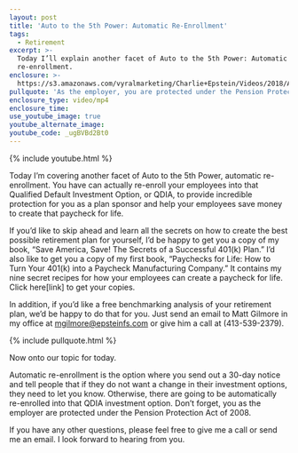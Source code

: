 ```yaml
---
layout: post
title: 'Auto to the 5th Power: Automatic Re-Enrollment'
tags:
  - Retirement
excerpt: >-
  Today I’ll explain another facet of Auto to the 5th Power: Automatic
  re-enrollment.
enclosure: >-
  https://s3.amazonaws.com/vyralmarketing/Charlie+Epstein/Videos/2018/Auto+To+The+5th+Power+Automatic+Re-Enrollment+-+The+401K+Coach.mp4
pullquote: 'As the employer, you are protected under the Pension Protection Act of 2008.'
enclosure_type: video/mp4
enclosure_time:
use_youtube_image: true
youtube_alternate_image:
youtube_code: _ugBVBd2Bt0
---
```


{% include youtube.html %}

Today I’m covering another facet of Auto to the 5th Power, automatic re-enrollment. You have can actually re-enroll your employees into that Qualified Default Investment Option, or QDIA, to provide incredible protection for you as a plan sponsor and help your employees save money to create that paycheck for life.

If you’d like to skip ahead and learn all the secrets on how to create the best possible retirement plan for yourself, I’d be happy to get you a copy of my book, “Save America, Save! The Secrets of a Successful 401(k) Plan.” I’d also like to get you a copy of my first book, “Paychecks for Life: How to Turn Your 401(k) into a Paycheck Manufacturing Company.” It contains my nine secret recipes for how your employees can create a paycheck for life. Click here[link] to get your copies.

In addition, if you’d like a free benchmarking analysis of your retirement plan, we’d be happy to do that for you. Just send an email to Matt Gilmore in my office at mgilmore@epsteinfs.com or give him a call at (413-539-2379).

{% include pullquote.html %}

Now onto our topic for today.

Automatic re-enrollment is the option where you send out a 30-day notice and tell people that if they do not want a change in their investment options, they need to let you know. Otherwise, there are going to be automatically re-enrolled into that QDIA investment option. Don’t forget, you as the employer are protected under the Pension Protection Act of 2008.

If you have any other questions, please feel free to give me a call or send me an email. I look forward to hearing from you.
